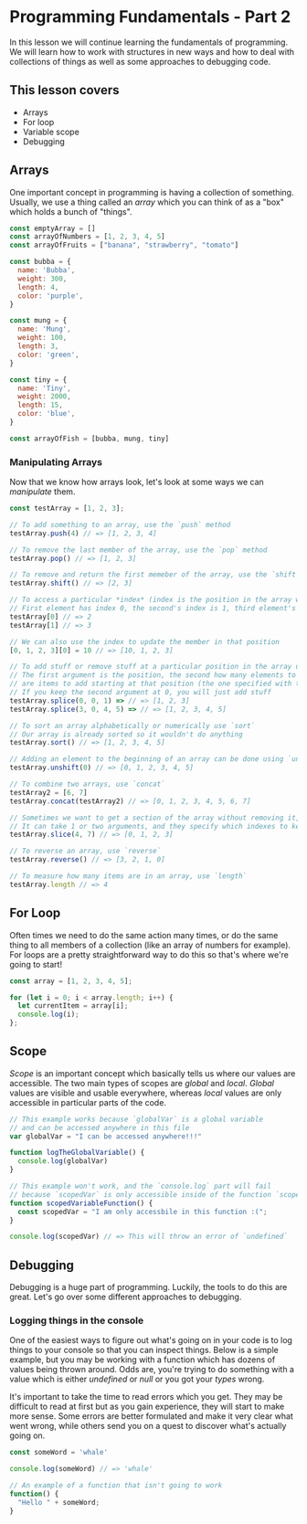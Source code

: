 # Programming Fundamentals - Part 2

In this lesson we will continue learning the fundamentals of programming. We will learn how to work with structures in new ways and how to deal with collections of things as well as some approaches to debugging code.

## This lesson covers
* Arrays
* For loop
* Variable scope
* Debugging

## Arrays
One important concept in programming is having a collection of something. Usually, we use a thing called an *array* which you can think of as a "box" which holds a bunch of "things".

```js
const emptyArray = []
const arrayOfNumbers = [1, 2, 3, 4, 5]
const arrayOfFruits = ["banana", "strawberry", "tomato"]

const bubba = {
  name: 'Bubba',
  weight: 300,
  length: 4,
  color: 'purple',
}

const mung = {
  name: 'Mung',
  weight: 100,
  length: 3,
  color: 'green',
}

const tiny = {
  name: 'Tiny',
  weight: 2000,
  length: 15,
  color: 'blue',
}

const arrayOfFish = [bubba, mung, tiny]
```

### Manipulating Arrays
Now that we know how arrays look, let's look at some ways we can *manipulate* them.

```js
const testArray = [1, 2, 3];

// To add something to an array, use the `push` method
testArray.push(4) // => [1, 2, 3, 4]

// To remove the last member of the array, use the `pop` method
testArray.pop() // => [1, 2, 3]

// To remove and return the first memeber of the array, use the `shift` method
testArray.shift() // => [2, 3]

// To access a particular *index* (index is the position in the array which starts at 0)
// First element has index 0, the second's index is 1, third element's is 2 etc.
testArray[0] // => 2
testArray[1] // => 3

// We can also use the index to update the member in that position
[0, 1, 2, 3][0] = 10 // => [10, 1, 2, 3]

// To add stuff or remove stuff at a particular position in the array use `splice`
// The first argument is the position, the second how many elements to replace, and everything after
// are items to add starting at that position (the one specified with the first argument)
// If you keep the second argument at 0, you will just add stuff
testArray.splice(0, 0, 1) => // => [1, 2, 3]
testArray.splice(3, 0, 4, 5) => // => [1, 2, 3, 4, 5]

// To sort an array alphabetically or numerically use `sort`
// Our array is already sorted so it wouldn't do anything
testArray.sort() // => [1, 2, 3, 4, 5]

// Adding an element to the beginning of an array can be done using `unshift`
testArray.unshift(0) // => [0, 1, 2, 3, 4, 5]

// To combine two arrays, use `concat`
testArray2 = [6, 7]
testArray.concat(testArray2) // => [0, 1, 2, 3, 4, 5, 6, 7]

// Sometimes we want to get a section of the array without removing it, do this with `splice`
// It can take 1 or two arguments, and they specify which indexes to keep
testArray.slice(4, 7) // => [0, 1, 2, 3]

// To reverse an array, use `reverse`
testArray.reverse() // => [3, 2, 1, 0]

// To measure how many items are in an array, use `length`
testArray.length // => 4
```

## For Loop
Often times we need to do the same action many times, or do the same thing to all members of a collection (like an array of numbers for example). For loops are a pretty straightforward way to
do this so that's where we're going to start!

```js
const array = [1, 2, 3, 4, 5];

for (let i = 0; i < array.length; i++) {
  let currentItem = array[i];
  console.log(i);
};
```

## Scope
*Scope* is an important concept which basically tells us where our values are accessible. The two
main types of scopes are *global* and *local*. *Global* values are visible and usable everywhere, whereas *local* values are only accessible in particular parts of the code.

```js
// This example works because `globalVar` is a global variable 
// and can be accessed anywhere in this file
var globalVar = "I can be accessed anywhere!!!"

function logTheGlobalVariable() {
  console.log(globalVar)
}
```

```js
// This example won't work, and the `console.log` part will fail
// because `scopedVar` is only accessible inside of the function `scopedVariableFunction`
function scopedVariableFunction() {
  const scopedVar = "I am only accessbile in this function :(";
}

console.log(scopedVar) // => This will throw an error of `undefined`
```

## Debugging
Debugging is a huge part of programming. Luckily, the tools to do this are great. Let's go over
some different approaches to debugging.

### Logging things in the console
One of the easiest ways to figure out what's going on in your code is to log things to your
console so that you can inspect things. Below is a simple example, but you may be working with a function which has dozens of values being thrown around. Odds are, you're trying to do something with a value which is either *undefined* or *null* or you got your *types* wrong.

It's important to take the time to read errors which you get. They may be difficult to read at first
but as you gain experience, they will start to make more sense. Some errors are better formulated
and make it very clear what went wrong, while others send you on a quest to discover what's actually
going on.

```js
const someWord = 'whale'

console.log(someWord) // => 'whale'

// An example of a function that isn't going to work
function() {
  "Hello " + someWord;
}
```